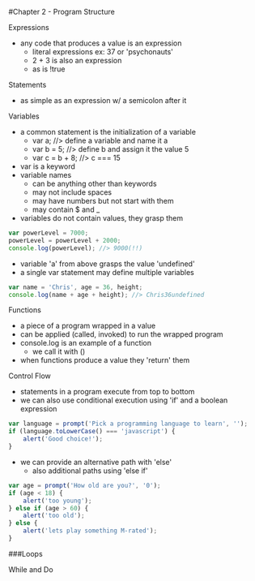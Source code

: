 #Chapter 2 - Program Structure

Expressions
- any code that produces a value is an expression
    - literal expressions ex: 37 or 'psychonauts'
    - 2 + 3 is also an expression
    - as is !true

Statements
- as simple as an expression w/ a semicolon after it

Variables
- a common statement is the initialization of a variable
    - var a; //> define a variable and name it a
    - var b = 5; //> define b and assign it the value 5
    - var c = b + 8; //> c === 15
- var is a keyword
- variable names
    - can be anything other than keywords
    - may not include spaces
    - may have numbers but not start with them
    - may contain $ and _
- variables do not contain values, they grasp them
```javascript
var powerLevel = 7000;
powerLevel = powerLevel + 2000;
console.log(powerLevel); //> 9000(!!)
```
- variable 'a' from above grasps the value 'undefined'
- a single var statement may define multiple variables
```javascript
var name = 'Chris', age = 36, height;
console.log(name + age + height); //> Chris36undefined
```
Functions
- a piece of a program wrapped in a value
- can be applied (called, invoked) to run the wrapped program
- console.log is an example of a function
    - we call it with ()
- when functions produce a value they 'return' them

Control Flow
- statements in a program execute from top to bottom
- we can also use conditional execution using 'if' and a boolean expression
```javascript
var language = prompt('Pick a programming language to learn', '');
if (language.toLowerCase() === 'javascript') {
    alert('Good choice!');
}
```
- we can provide an alternative path with 'else'
    - also additional paths using 'else if'
```javascript
var age = prompt('How old are you?', '0');
if (age < 18) {
    alert('too young');
} else if (age > 60) {
    alert('too old');
} else {
    alert('lets play something M-rated');
}
```
###Loops

While and Do
